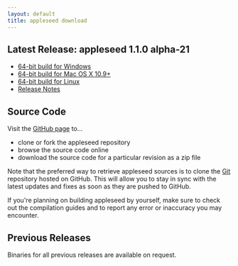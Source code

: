 ```yaml
---
layout: default
title: appleseed download
---
```


## Latest Release: appleseed 1.1.0 alpha-21
* [64-bit build for Windows](https://github.com/appleseedhq/appleseed/releases/download/1.1.0-alpha-21/appleseed-1.1.0-alpha-21-0-g5c5df0b-win64-vs110.zip)
* [64-bit build for Mac OS X 10.9+](https://github.com/appleseedhq/appleseed/releases/download/1.1.0-alpha-21/appleseed-1.1.0-alpha-21-0-g5c5df0b-mac64-llvm.zip)
* [64-bit build for Linux](https://github.com/appleseedhq/appleseed/releases/download/1.1.0-alpha-21/appleseed-1.1.0-alpha-21-0-g5c5df0b-linux64-gcc4.zip)
* [Release Notes](https://github.com/appleseedhq/appleseed/releases/tag/1.1.0-alpha-21)


## Source Code
Visit the [GitHub page](https://github.com/appleseedhq/appleseed) to...

* clone or fork the appleseed repository
* browse the source code online
* download the source code for a particular revision as a zip file

Note that the preferred way to retrieve appleseed sources is to clone the [Git](http://git-scm.com/) repository hosted on GitHub. This will allow you to stay in sync with the latest updates and fixes as soon as they are pushed to GitHub.


If you're planning on building appleseed by yourself, make sure to check out the compilation guides and to report any error or inaccuracy you may encounter.


## Previous Releases

Binaries for all previous releases are available on request.

